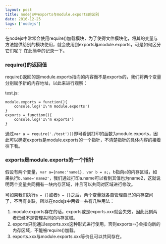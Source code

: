```yaml
---
layout: post
title: nodejs中exports与module.exports的区别
date: 2016-12-25
tags: ['nodejs']
---
```


在nodejs中常常会使用require()加载模块，为了使得文件模块化，将其的变量与方法提供给别的模块使用，就会使用到exports与module.exports，可是如何区分它们呢？ 在此简单的记录一下。

### require()的返回值
require()返回的是module.exports指向的内容而不是exports的，我们将两个变量分别赋予新的内存地址，以此来进行观察：

test.js:

```
module.exports = function(){
    console.log('I\'m module.exports')
}
exports = function(){
    console.log('I\'m exports')
}
```

通过`var a = require('./test')()`即可看到打印的函数为module.exports，因此可以确定exports是module.exports的一个指针，不清楚指针的具体内容的接着往下看。

### exports是module.exports的一个指针
假设有两个变量，`var a={name:'name1}, var b = a;`，b指向a的内存区域，如果执行`b.name='name2'`，我们通过打印a.name可以看到其值也为name2，这就说明两个变量共同拥有一块内存区域，并且可以共同对区域进行修改。

可如果我们执行`a = {}`或者`b = {}`之后，两个变量就各自管理自己的内存空间了，不再有关联，所以在nodejs中两者一共有几种用法：
1. module.exports存在的话，exports或是exports.xxx就会失效，因此此刻两者已经不是管理共同的内存区域。
2. exports只能通过exports.xxx这种形式进行使用，否则exports={}会指向新的内存区域，不能被require()加载。
3. exports.xxx与module.exports.xxx等价且可以共同存在。
